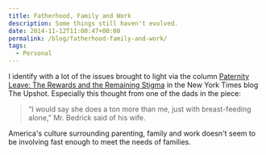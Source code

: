 ```yaml
---
title: Fatherhood, Family and Work
description: Some things still haven't evolved.
date: 2014-11-12T11:00:47+00:00
permalink: /blog/fatherhood-family-and-work/
tags:
  - Personal
---
```


I identify with a lot of the issues brought to light via the column [Paternity Leave: The Rewards and the Remaining Stigma](http://www.nytimes.com/2014/11/09/upshot/paternity-leave-the-rewards-and-the-remaining-stigma.html) in the New York Times blog The Upshot. Especially this thought from one of the dads in the piece:


> “I would say she does a ton more than me, just with breast-feeding alone,” Mr. Bedrick said of his wife.

America's culture surrounding parenting, family and work doesn't seem to be involving fast enough to meet the needs of families.